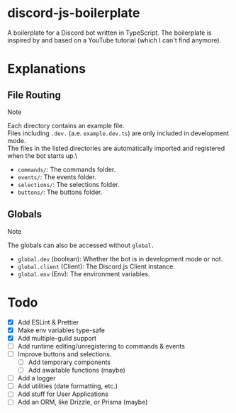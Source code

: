 # discord-js-boilerplate

A boilerplate for a Discord bot written in TypeScript. The boilerplate is inspired by and based on a YouTube tutorial (which I can't find anymore).

# Explanations

## File Routing

> [!NOTE]
> Each directory contains an example file.\
> Files including `.dev.` (a.e. `example.dev.ts`) are only included in development mode.\
> The files in the listed directories are automatically imported and registered when the bot starts up.\

- `commands/`: The commands folder.
- `events/`: The events folder.
- `selections/`: The selections folder.
- `buttons/`: The buttons folder.

## Globals

> [!NOTE]
> The globals can also be accessed without `global.`

- `global.dev` (boolean): Whether the bot is in development mode or not.
- `global.client` (Client): The Discord.js Client instance.
- `global.env` (Env): The environment variables.

# Todo

- [x] Add ESLint & Prettier
- [x] Make env variables type-safe
- [x] Add multiple-guild support
- [ ] Add runtime editing/unregistering to commands & events
- [ ] Improve buttons and selections.
  - [ ] Add temporary components
  - [ ] Add awaitable functions (maybe)
- [ ] Add a logger
- [ ] Add utilities (date formatting, etc.)
- [ ] Add stuff for User Applications
- [ ] Add an ORM, like Drizzle, or Prisma (maybe)
